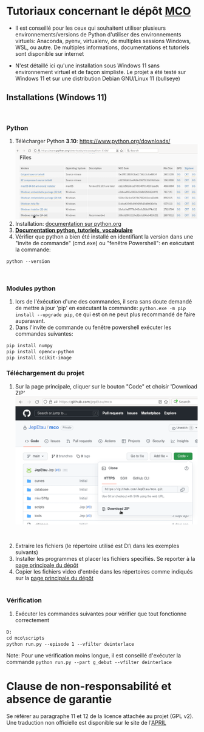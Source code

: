 # Tutoriaux concernant le dépôt [MCO](https://github.com/JepEtau/mco)

- Il est conseillé pour les ceux qui souhaitent utiliser plusieurs environnements/versions de Python d'utiliser des environnements virtuels: Anaconda, pyenv, virtualenv, de multiples sessions Windows, WSL, ou autre. De multiples informations, documentations et tutoriels sont disponible sur internet

- N'est détaillé ici qu'une installation sous Windows 11 sans environnement virtuel et de façon simpliste. Le projet a été testé sur Windows 11 et sur une distribution Debian GNU/Linux 11 (bullseye)


## Installations (Windows 11)
</br>

### Python

1) Télécharger Python **3.10**: https://www.python.org/downloads/
![lien vers le télécghargement de la version 3.10.8](./images/download_python.png)
2) Installation: [documentation sur python.org](https://docs.python.org/fr/3.10/using/windows.html#windows-full)
4) **[Documentation python, tutoriels, vocabulaire](https://docs.python.org/fr/3.10/)**
3) Vérifier que python a bien été installé en identifiant la version dans une "invite de commande" (cmd.exe) ou "fenêtre Powershell":
en exécutant la commande:
```
python --version
```
</br>

### Modules python
1) lors de l'éxécution d'une des commandes, il sera sans doute demandé de mettre à jour 'pip' en exécutant la commande: ```python.exe -m pip install --upgrade pip```, ce qui est on ne peut plus recommandé de faire auparavant.
2) Dans l'invite de commande ou fenêtre powershell exécuter les commandes suivantes:
```
pip install numpy
pip install opencv-python
pip install scikit-image
```




### Téléchargement du projet
1) Sur la page principale, cliquer sur le bouton "Code" et choisir 'Download ZIP'
![download_zip](./images/download_zip.png)
</br>

2) Extraire les fichiers (le répertoire utilisé est D:\ dans les exemples suivants)
4) Installer les programmes et placer les fichiers specifiés. Se reporter à la [page principale du dépôt](https://github.com/JepEtau/mco)
3) Copier les fichiers video d'entrée dans les répertoires comme indiqués sur la [page principale du dépôt](https://github.com/JepEtau/mco)
</br></br>

### Vérification
1) Exécuter les commandes suivantes pour vérifier que tout fonctionne correctement
```
D:
cd mco\scripts
python run.py --episode 1 --vfilter deinterlace
```

Note: Pour une vérification moins longue, il est conseillé d'exécuter la commande `python run.py --part g_debut --vfilter deinterlace`


# Clause de non-responsabilité et absence de garantie
Se référer au paragraphe 11 et 12 de la licence attachée au projet (GPL v2). Une traduction non officielle est disponible sur le site de l'[APRIL](https://www.april.org/gnu/gpl_french.html)